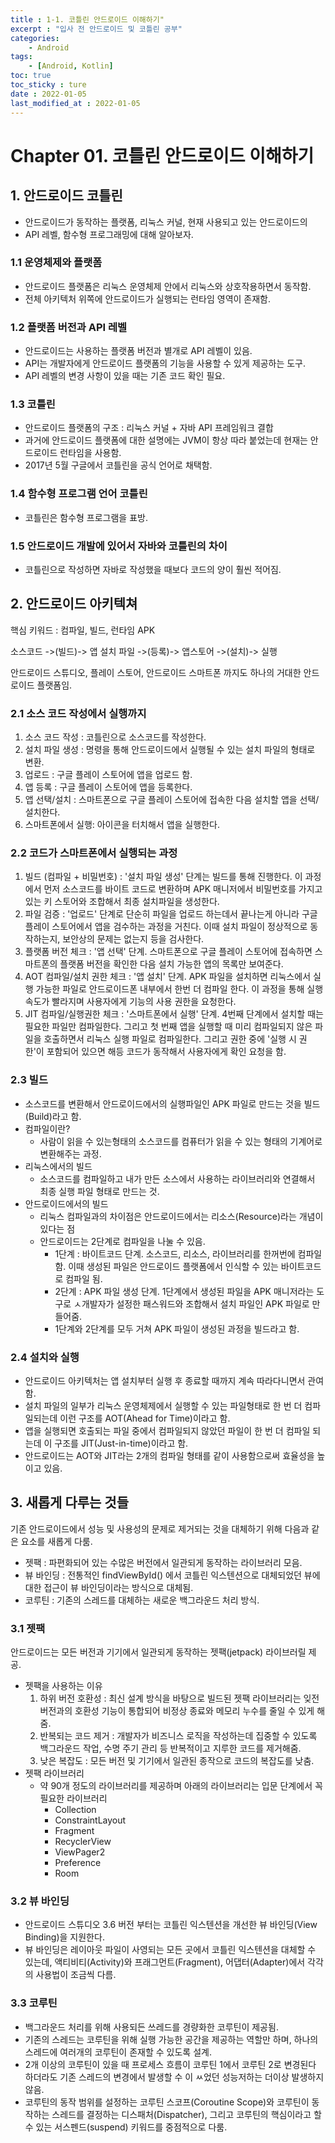 ```yaml
---
title : 1-1. 코틀린 안드로이드 이해하기"
excerpt : "입사 전 안드로이드 및 코틀린 공부"
categories:
    - Android
tags:
    - [Android, Kotlin]
toc: true
toc_sticky : ture
date : 2022-01-05
last_modified_at : 2022-01-05
---
```


# Chapter 01. 코틀린 안드로이드 이해하기
## 1. 안드로이드 코틀린
- 안드로이드가 동작하는 플랫폼, 리눅스 커널, 현재 사용되고 있는 안드로이드의 
- API 레벨, 함수형 프로그래밍에 대해 알아보자.
### 1.1 운영체제와 플랫폼
- 안드로이드 플랫폼은 리눅스 운영체제 안에서 리눅스와 상호작용하면서 동작함.
- 전체 아키텍처 위쪽에 안드로이드가 실행되는 런타임 영역이 존재함.
### 1.2 플랫폼 버전과 API 레벨
- 안드로이드는 사용하는 플랫폼 버전과 별개로 API 레벨이 있음.
- API는 개발자에게 안드로이드 플랫폼의 기능을 사용할 수 있게 제공하는 도구.
- API 레벨의 변경 사항이 있을 때는 기존 코드 확인 필요.
### 1.3 코틀린
- 안드로이드 플랫폼의 구조 : 리눅스 커널 + 자바 API 프레임워크 결합
- 과거에 안드로이드 플랫폼에 대한 설명에는 JVM이 항상 따라 붙었는데 현재는 안드로이드 런타임을 사용함.
- 2017년 5월 구글에서 코틀린을 공식 언어로 채택함.
### 1.4 함수형 프로그램 언어 코틀린
- 코틀린은 함수형 프로그램을 표방.
### 1.5 안드로이드 개발에 있어서 자바와 코틀린의 차이
- 코틀린으로 작성하면 자바로 작성했을 때보다 코드의 양이 훨씬 적어짐.

## 2. 안드로이드 아키텍쳐
핵심 키워드 : 컴파일, 빌드, 런타임 APK

소스코드 ->(빌드)-> 앱 설치 파일 ->(등록)-> 앱스토어 ->(설치)-> 실행

안드로이드 스튜디오, 플레이 스토어, 안드로이드 스마트폰 까지도 하나의 거대한 안드로이드 플랫폼임.

### 2.1 소스 코드 작성에서 실행까지
1. 소스 코드 작성 : 코틀린으로 소스코드를 작성한다.
2. 설치 파일 생성 : 명령을 통해 안드로이드에서 실행될 수 있는 설치 파일의 형태로 변환.
3. 업로드 : 구글 플레이 스토어에 앱을 업로드 함.
4. 앱 등록 : 구글 플레이 스토어에 앱을 등록한다.
5. 앱 선택/설치 : 스마트폰으로 구글 플레이 스토어에 접속한 다음 설치할 앱을 선택/설치한다.
6. 스마트폰에서 실행: 아이콘을 터치해서 앱을 실행한다.

### 2.2 코드가 스마트폰에서 실행되는 과정
1. 빌드 (컴파일 + 비밀번호) : '설치 파일 생성' 단계는 빌드를 통해 진행한다. 이 과정에서 먼저 소스코드를 바이트 코드로 변환하며 APK 매니저에서 비밀번호를 가지고 있는 키 스토어와 조합해서 최종 설치파일을 생성한다.
2. 파일 검증 : '업로드' 단계로 단순히 파일을 업로드 하는데서 끝나는게 아니라 구글 플레이 스토어에서 앱을 검수하는 과정을 거친다. 이때 설치 파일이 정상적으로 동작하는지, 보안상의 문제는 없는지 등을 검사한다.
3. 플랫폼 버전 체크 : '앱 선택' 단계. 스마트폰으로 구글 플레이 스토어에 접속하면 스마트폰의 플랫폼 버전을 확인한 다음 설치 가능한 앱의 목록만 보여준다.
4. AOT 컴파일/설치 권한 체크 : '앱 설치' 단계. APK 파일을 설치하면 리눅스에서 실행 가능한 파일로 안드로이드폰 내부에서 한번 더 컴파일 한다. 이 과정을 통해 실행 속도가 빨라지며 사용자에게 기능의 사용 권한을 요청한다.
5. JIT 컴파일/실행권한 체크 : '스마트폰에서 실행' 단계. 4번째 단계에서 설치할 때는 필요한 파일만 컴파일한다. 그리고 첫 번째 앱을 실행할 때 미리 컴파일되지 않은 파일을 호출하면서 리눅스 실행 파일로 컴파일한다. 그리고 권한 중에 '실행 시 권한'이 포함되어 있으면 해등 코드가 동작해서 사용자에게 확인 요청을 함.

### 2.3 빌드
- 소스코드를 변환해서 안드로이드에서의 실행파일인 APK 파일로 만드는 것을 빌드(Build)라고 함.
- 컴파일이란?
    - 사람이 읽을 수 있는형태의 소스코드를 컴퓨터가 읽을 수 있는 형태의 기계어로 변환해주는 과정.
- 리눅스에서의 빌드
    - 소스코드를 컴파일하고 내가 만든 소스에서 사용하는 라이브러리와 연결해서 최종 실행 파일 형태로 만드는 것.
- 안드로이드에서의 빌드
    - 리눅스 컴파일과의 차이점은 안드로이드에서는 리소스(Resource)라는 개념이 있다는 점
    - 안드로이드는 2단계로 컴파일을 나눌 수 있음.
        - 1단계 : 바이트코드 단계. 소스코드, 리소스, 라이브러리를 한꺼번에 컴파일 함. 이때 생성된 파일은 안드로이드 플랫폼에서 인식할 수 있는 바이트코드로 컴파일 됨.
        - 2단계 : APK 파일 생성 단계. 1단계에서 생성된 파일을 APK 매니저라는 도구로 ㅅ개발자가 설정한 패스워드와 조합해서 설치 파일인 APK 파일로 만들어줌.
        - 1단계와 2단계를 모두 거쳐 APK 파일이 생성된 과정을 빌드라고 함.

### 2.4 설치와 실행
- 안드로이드 아키텍처는 앱 설치부터 실행 후 종료할 때까지 계속 따라다니면서 관여함.
- 설치 파일의 일부가 리눅스 운영체제에서 실행할 수 있는 파일형태로 한 번 더 컴파일되는데 이런 구조를 AOT(Ahead for Time)이라고 함.
- 앱을 실행되면 호출되는 파일 중에서 컴파일되지 않았던 파일이 한 번 더 컴파일 되는데 이 구조를 JIT(Just-in-time)이라고 함.
- 안드로이드는 AOT와 JIT라는 2개의 컴파일 형태를 같이 사용함으로써 효율성을 높이고 있음.

## 3. 새롭게 다루는 것들
기존 안드로이드에서 성능 및 사용성의 문제로 제거되는 것을 대체하기 위해 다음과 같은 요소를 새롭게 다룸.
- 젯팩 : 파편화되어 있는 수많은 버전에서 일관되게 동작하는 라이브러리 모음.
- 뷰 바인딩 : 전통적인 findViewById() 에서 코틀린 익스텐션으로 대체되었던 뷰에 대한 접근이 뷰 바인딩이라는 방식으로 대체됨.
- 코루틴 : 기존의 스레드를 대체하는 새로운 백그라운드 처리 방식.

### 3.1 젯팩
안드로이드는 모든 버전과 기기에서 일관되게 동작하는 젯팩(jetpack) 라이브러릴 제공.

- 젯팩을 사용하는 이유
    1. 하위 버전 호환성 : 최신 설계 방식을 바탕으로 빌드된 젯팩 라이브러리는 잊전 버전과의 호환성 기능이 통합되어 비정상 종료와 메모리 누수를 줄일 수 있게 해줌.
    2. 반복되는 코드 제거 : 개발자가 비즈니스 로직을 작성하는데 집중할 수 있도록 백그라운드 작업, 수명 주기 관리 등 반복적이고 지루한 코드를 제거해줌.
    3. 낮은 복잡도 : 모든 버전 및 기기에서 일관된 종작으로 코드의 복잡도를 낮춤.
- 젯팩 라이브러리 
    - 약 90개 정도의 라이브러리를 제공하며 아래의 라이브러리는 입문 단계에서 꼭 필요한 라이브러리
        - Collection
        - ConstraintLayout
        - Fragment
        - RecyclerView
        - ViewPager2
        - Preference
        - Room

### 3.2 뷰 바인딩
- 안드로이드 스튜디오 3.6 버전 부터는 코틀린 익스텐션을 개선한 뷰 바인딩(View Binding)을 지원한다.
- 뷰 바인딩은 레이아웃 파일이 사영되는 모든 곳에서 코틀린 익스텐션을 대체할 수 있는데, 액티비티(Activity)와 프래그먼트(Fragment), 어댑터(Adapter)에서 각각의 사용법이 조금씩 다름.

### 3.3 코루틴
- 백그라운드 처리를 위해 사용되든 쓰레드를 경량화한 코루틴이 제공됨.
- 기존의 스레드는 코루틴을 위해 실행 가능한 공간을 제공하는 역할만 하며, 하나의 스레드에 여러개의 코루틴이 존재할 수 있도록 설계.
- 2개 이상의 코루틴이 있을 때 프로세스 흐름이 코루틴 1에서 코루틴 2로 변경된다 하더라도 기존 스레드의 변경에서 발생할 수 이 ㅆ었던 성능저하는 더이상 발생하지 않음.
- 코루틴의 동작 범위를 설정하는 코루틴 스코프(Coroutine Scope)와 코루틴이 동작하는 스레드를 결정하는 디스패처(Dispatcher), 그리고 코루틴의 핵심이라고 할 수 있는 서스펜드(suspend) 키워드를 중점적으로 다룸.

